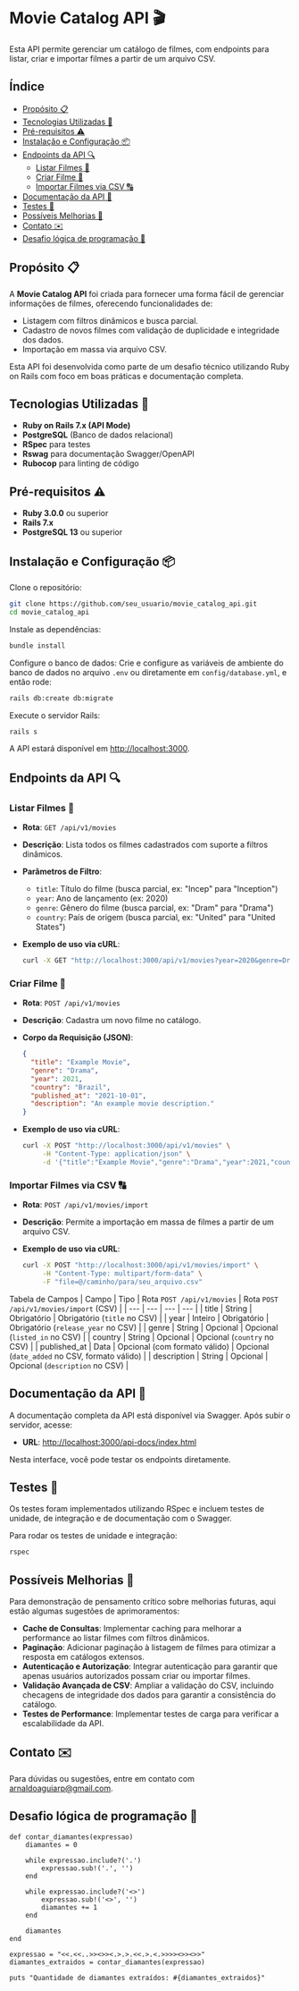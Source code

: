 # Movie Catalog API 🎬

Esta API permite gerenciar um catálogo de filmes, com endpoints para listar, criar e importar filmes a partir de um arquivo CSV.

## Índice
- [Propósito 📋](#propósito-📋)
- [Tecnologias Utilizadas 🚀](#tecnologias-utilizadas-🚀)
- [Pré-requisitos ⚠️](#pré-requisitos-⚠️)
- [Instalação e Configuração 📦](#instalação-e-configuração-📦)
- [Endpoints da API 🔍](#endpoints-da-api-🔍)
  - [Listar Filmes 📜](#listar-filmes-📜)
  - [Criar Filme 🎥](#criar-filme-🎥)
  - [Importar Filmes via CSV 🔠](#importar-filmes-via-csv-🔠)
- [Documentação da API 📄](#documentação-da-api-📄)
- [Testes 🧪](#testes-🧪)
- [Possíveis Melhorias 🔄](#possíveis-melhorias-🔄)
- [Contato ✉️](#contato-✉️)
- [Desafio lógica de programação 🎯](#desafio-lógica-de-programação🎯)

## Propósito 📋

A **Movie Catalog API** foi criada para fornecer uma forma fácil de gerenciar informações de filmes, oferecendo funcionalidades de:
- Listagem com filtros dinâmicos e busca parcial.
- Cadastro de novos filmes com validação de duplicidade e integridade dos dados.
- Importação em massa via arquivo CSV.

Esta API foi desenvolvida como parte de um desafio técnico utilizando Ruby on Rails com foco em boas práticas e documentação completa.

## Tecnologias Utilizadas 🚀

- **Ruby on Rails 7.x (API Mode)**
- **PostgreSQL** (Banco de dados relacional)
- **RSpec** para testes
- **Rswag** para documentação Swagger/OpenAPI
- **Rubocop** para linting de código

## Pré-requisitos ⚠️

- **Ruby 3.0.0** ou superior
- **Rails 7.x**
- **PostgreSQL 13** ou superior

## Instalação e Configuração 📦

Clone o repositório:

```bash
git clone https://github.com/seu_usuario/movie_catalog_api.git
cd movie_catalog_api
```

Instale as dependências:

```bash
bundle install
```

Configure o banco de dados: Crie e configure as variáveis de ambiente do banco de dados no arquivo `.env` ou diretamente em `config/database.yml`, e então rode:

```bash
rails db:create db:migrate
```

Execute o servidor Rails:

```bash
rails s
```

A API estará disponível em [http://localhost:3000](http://localhost:3000).

## Endpoints da API 🔍

### Listar Filmes 📜

- **Rota**: `GET /api/v1/movies`
- **Descrição**: Lista todos os filmes cadastrados com suporte a filtros dinâmicos.
- **Parâmetros de Filtro**:
  - `title`: Título do filme (busca parcial, ex: "Incep" para "Inception")
  - `year`: Ano de lançamento (ex: 2020)
  - `genre`: Gênero do filme (busca parcial, ex: "Dram" para "Drama")
  - `country`: País de origem (busca parcial, ex: "United" para "United States")
- **Exemplo de uso via cURL**:

  ```bash
  curl -X GET "http://localhost:3000/api/v1/movies?year=2020&genre=Dram&country=United"
  ```

### Criar Filme 🎥

- **Rota**: `POST /api/v1/movies`
- **Descrição**: Cadastra um novo filme no catálogo.
- **Corpo da Requisição (JSON)**:

  ```json
  {
    "title": "Example Movie",
    "genre": "Drama",
    "year": 2021,
    "country": "Brazil",
    "published_at": "2021-10-01",
    "description": "An example movie description."
  }
  ```

- **Exemplo de uso via cURL**:

  ```bash
  curl -X POST "http://localhost:3000/api/v1/movies" \
       -H "Content-Type: application/json" \
       -d '{"title":"Example Movie","genre":"Drama","year":2021,"country":"Brazil","published_at":"2021-10-01","description":"An example movie description."}'
  ```

### Importar Filmes via CSV 🔠

- **Rota**: `POST /api/v1/movies/import`
- **Descrição**: Permite a importação em massa de filmes a partir de um arquivo CSV.
- **Exemplo de uso via cURL**:

  ```bash
  curl -X POST "http://localhost:3000/api/v1/movies/import" \
       -H "Content-Type: multipart/form-data" \
       -F "file=@/caminho/para/seu_arquivo.csv"
  ```

Tabela de Campos
| Campo	       | Tipo	   | Rota `POST /api/v1/movies`     |	Rota `POST /api/v1/movies/import` (CSV) |
| ---          | ---     | ---                            | --- |
| title	       | String	 | Obrigatório	                  | Obrigatório (`title` no CSV) |
| year	       | Inteiro | Obrigatório                    |	Obrigatório (`release_year` no CSV) |
| genre	       | String  |	Opcional                      |	Opcional (`listed_in` no CSV) |
| country	     | String  |	Opcional                      |	Opcional (`country` no CSV) |
| published_at |	Data   |	Opcional (com formato válido) |	Opcional (`date_added` no CSV, formato válido) |
| description  |	String |	Opcional                      |	Opcional (`description` no CSV) |

## Documentação da API 📄

A documentação completa da API está disponível via Swagger. Após subir o servidor, acesse:

- **URL**: [http://localhost:3000/api-docs/index.html](http://localhost:3000/api-docs/index.html)

Nesta interface, você pode testar os endpoints diretamente.

## Testes 🧪

Os testes foram implementados utilizando RSpec e incluem testes de unidade, de integração e de documentação com o Swagger.

Para rodar os testes de unidade e integração:

```bash
rspec
```

## Possíveis Melhorias 🔄

Para demonstração de pensamento crítico sobre melhorias futuras, aqui estão algumas sugestões de aprimoramentos:

- **Cache de Consultas**: Implementar caching para melhorar a performance ao listar filmes com filtros dinâmicos.
- **Paginação**: Adicionar paginação à listagem de filmes para otimizar a resposta em catálogos extensos.
- **Autenticação e Autorização**: Integrar autenticação para garantir que apenas usuários autorizados possam criar ou importar filmes.
- **Validação Avançada de CSV**: Ampliar a validação do CSV, incluindo checagens de integridade dos dados para garantir a consistência do catálogo.
- **Testes de Performance**: Implementar testes de carga para verificar a escalabilidade da API.

## Contato ✉️

Para dúvidas ou sugestões, entre em contato com [arnaldoaguiarp@gmail.com](mailto:arnaldoaguiarp@gmail.com).

## Desafio lógica de programação 🎯

```
def contar_diamantes(expressao)
    diamantes = 0
  
    while expressao.include?('.')
        expressao.sub!('.', '')
    end

    while expressao.include?('<>')
        expressao.sub!('<>', '')
        diamantes += 1
    end

    diamantes
end

expressao = "<<.<<..>><>><.>.>.<<.>.<.>>>><>><>>"
diamantes_extraidos = contar_diamantes(expressao)

puts "Quantidade de diamantes extraídos: #{diamantes_extraidos}"
```

